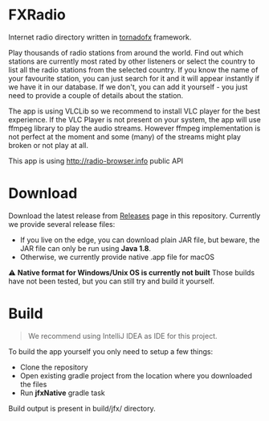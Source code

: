 # FXRadio

Internet radio directory written in [tornadofx](https://tornadofx.io) framework.

Play thousands of radio stations from around the world. Find out which stations are currently most rated by other listeners or select the country to list all the radio stations from the selected country. If you know the name of your favourite station, you can just search for it and it will appear instantly if we have it in our database. If we don't, you can add it yourself - you just need to provide a couple of details about the station.

The app is using VLCLib so we recommend to install VLC player for the best experience. If the VLC Player is not present on your system, the app will use ffmpeg library to play the audio streams. However ffmpeg implementation is not perfect at the moment and some (many) of the streams might play broken or not play at all.

This app is using http://radio-browser.info public API

# Download

Download the latest release from [Releases](https://github.com/Joseph5610/fxradio-main/releases) page in this repository.
Currently we provide several release files:
- If you live on the edge, you can download plain JAR file, but beware, the JAR file can only be run using **Java 1.8**.
- Otherwise, we currently provide native .app file for macOS

:warning: **Native format for Windows/Unix OS is currently not built** 
Those builds have not been tested, but you can still try and build it yourself.


# Build

> We recommend using IntelliJ IDEA as IDE for this project. 

To build the app yourself you only need to setup a few things:

- Clone the repository
- Open existing gradle project from the location where you downloaded the files 
- Run **jfxNative** gradle task

Build output is present in build/jfx/ directory. 